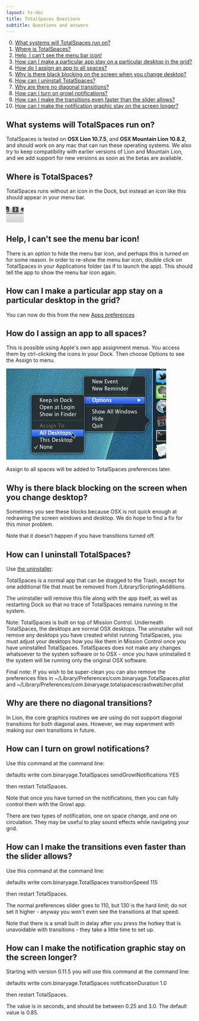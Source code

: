 ```yaml
---
layout: ts-doc
title: TotalSpaces Questions
subtitle: Questions and answers
---
```


0. [What systems will TotalSpaces run on?](#system-requirements)
0. [Where is TotalSpaces?](#finding-totalspaces)
0. [Help, I can't see the menu bar icon!](#menubar-icon)
0. [How can I make a particular app stay on a particular desktop in the grid?](#app-assignments)
0. [How do I assign an app to all spaces?](#apps-on-all-spaces)
0. [Why is there black blocking on the screen when you change desktop?](#black-blocking)
0. [How can I uninstall TotalSpaces?](#uninstall)
0. [Why are there no diagonal transitions?](#diagonal-transitions)
0. [How can I turn on growl notifications?](#growl-notifications)
0. [How can I make the transitions even faster than the slider allows?](#faster-transitions)
0. [How can I make the notification graphic stay on the screen longer?](#longer-notifications)


## <a id="system-requirements"></a>What systems will TotalSpaces run on?

TotalSpaces is tested on **OSX Lion 10.7.5**, and **OSX Mountain Lion 10.8.2**, and should work on any mac that can run these operating systems. We also try to keep compatibility with earlier versions of Lion and Mountain Lion, and we add support for new versions as soon as the betas are available.

## <a id="finding-totalspaces"></a>Where is TotalSpaces?

TotalSpaces runs without an icon in the Dock, but instead an icon like this should appear in your menu bar.

<img src="/images/menubar-icon.png">

## <a id="menubar-icon"></a>Help, I can't see the menu bar icon!

There is an option to hide the menu bar icon, and perhaps this is turned on for some reason. In order to re-show the menu bar icon, double click on TotalSpaces in your Applications folder (as if to launch the app). This should tell the app to show the menu bar icon again.

## <a id="app-assignments"></a>How can I make a particular app stay on a particular desktop in the grid?

You can now do this from the new [Apps preferences](/apps)

## <a id="apps-on-all-spaces"></a>How do I assign an app to all spaces?

This is possible using Apple's own app assignment menus. You access them by ctrl-clicking the icons in your Dock. Then choose Options to see the Assign to menu.

<img src="/images/assign-to-menu.png">

Assign to all spaces will be added to TotalSpaces preferences later.

## <a id="black-blocking"></a>Why is there black blocking on the screen when you change desktop?

Sometimes you see these blocks because OSX is not quick enough at redrawing the screen windows and desktop. We do hope to find a fix for this minor problem.

Note that it doesn't happen if you have transitions turned off.

## <a id="uninstall"></a>How can I uninstall TotalSpaces?

Use [the uninstaller](http://downloads.binaryage.com/UninstallTotalSpaces.app.zip).

TotalSpaces is a normal app that can be dragged to the Trash, except for one additional file that must be removed from /Library/ScriptingAdditions.

The uninstaller will remove this file along with the app itself, as well as restarting Dock so that no trace of TotalSpaces remains running in the system.

Note: TotalSpaces is built on top of Mission Control. Underneath TotalSpaces, the desktops are normal OSX desktops. The uninstaller will not remove any desktops you have created whilst running TotalSpaces, you must adjust your desktops how you like them in Mission Control once you have uninstalled TotalSpaces.
TotalSpaces does not make any changes whatsoever to the system software or to OSX - once you have uninstalled it the system will be running only the original OSX software.

Final note: If you wish to be super-clean you can also remove the preferences files in ~/Library/Preferences/com.binaryage.TotalSpaces.plist and ~/Library/Preferences/com.binaryage.totalspacescrashwatcher.plist

## <a id="diagonal-transitions"></a>Why are there no diagonal transitions?

In Lion, the core graphics routines we are using do not support diagonal transitions for both diagonal axes. However, we may experiment with making our own transitions in future.

## <a id="growl-notifications"></a>How can I turn on growl notifications?

Use this command at the command line:

defaults write com.binaryage.TotalSpaces sendGrowlNotifications YES

then restart TotalSpaces.

Note that once you have turned on the notifications, then you can fully control them with the Growl app.

There are two types of notification, one on space change, and one on circulation. They may be useful to play sound effects while navigating your grid.

## <a id="faster-transitions"></a>How can I make the transitions even faster than the slider allows?

Use this command at the command line:

defaults write com.binaryage.TotalSpaces transitionSpeed 115

then restart TotalSpaces. 

The normal preferences slider goes to 110, but 130 is the hard limit; do not set it higher - anyway you won't even see the transitions at that speed. 

Note that there is a small built in delay after you press the hotkey that is unavoidable with transitions - they take a little time to set up.

## <a id="longer-notifications"></a>How can I make the notification graphic stay on the screen longer?

Starting with version 0.11.5 you will use this command at the command line:

defaults write com.binaryage.TotalSpaces notificationDuration 1.0

then restart TotalSpaces. 

The value is in seconds, and should be between 0.25 and 3.0. The default value is 0.85.
